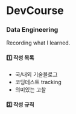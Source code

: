 # DevCourse
### Data Engineering 
Recording what I learned.

#### 1️⃣ 작성 목록
- 국/내외 기술블로그
- 코딩테스트 tracking
- 의미있는 고찰


#### 2️⃣ 작성 규칙
